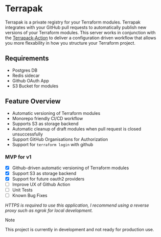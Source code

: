# Terrapak
Terrapak is a private registry for your Terraform modules. Terrapak integrates with your GitHub pull requests to automatically publish new versions of your Terraform modules. This server works in conjunction with the [Terrapack-Action](https://github.com/eunanhardy/terrapak-action) to deliver a configuration driven workflow that allows you more flexability in how you structure your Terraform project.

## Requirements
- Postgres DB
- Redis sidecar
- Github OAuth App
- S3 Bucket for modules

## Feature Overview
- Automatic versioning of Terraform modules
- Monorepo friendly CI/CD workflow
- Supports S3 as storage backend
- Automatic cleanup of draft modules when pull request is closed unsuccessfully
- Support GitHub Organisations for Authorization
- Support for `terraform login` with github


### MVP for v1
- [x] Github-driven automatic versioning of Terraform modules
- [x] Support S3 as storage backend
- [x] Support for future oauth2 providers
- [ ] Improve UX of Github Action
- [ ] Unit Tests
- [ ] Known Bug Fixes

*HTTPS is required to use this application, I recommend using a reverse proxy such as ngrok for local development.*


> [!NOTE]  
> This project is currently in development and not ready for production use.
